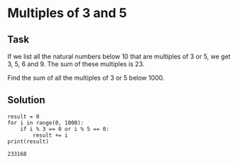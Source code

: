 # Multiples of 3 and 5

## Task

If we list all the natural numbers below 10 that are multiples of 3 or 5,
we get 3, 5, 6 and 9. The sum of these multiples is 23.

Find the sum of all the multiples of 3 or 5 below 1000.

## Solution

    result = 0
    for i in range(0, 1000):
        if i % 3 == 0 or i % 5 == 0:
            result += i
    print(result)

    233168
